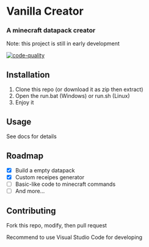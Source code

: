 # Vanilla Creator
### A minecraft datapack creator
Note: this project is still in early development

[![code-quality](https://img.shields.io/badge/code_quality-shit_code-green)](https://shitcode.net)

## Installation
1. Clone this repo (or download it as zip then extract)
2. Open the run.bat (Windows) or run.sh (Linux)
3. Enjoy it

## Usage
See docs for details

## Roadmap
- [x] Build a empty datapack
- [x] Custom receipes generator
- [ ] Basic-like code to minecraft commands
- [ ] And more... 

## Contributing
Fork this repo, modify, then pull request

Recommend to use Visual Studio Code for developing
